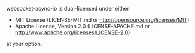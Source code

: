websocket-async-io is dual-licensed under either

* MIT License (LICENSE-MIT.md or http://opensource.org/licenses/MIT)
* Apache License, Version 2.0 (LICENSE-APACHE.md or http://www.apache.org/licenses/LICENSE-2.0)

at your option.